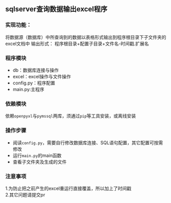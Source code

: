 ## sqlserver查询数据输出excel程序
### 实现功能：
将数据源（数据库）中所查询到的数据以表格形式输出到程序根目录下子文件夹的excel文档中
输出形式： 程序根目录+配置子目录+文件名-时间戳.扩展名

### 程序模块
- db：数据库连接与操作
- excel：excel操作与文件操作
- config.py：程序配置
- main.py:主程序

### 依赖模块
依赖`openpyxl`与`pymssql`两库，须通过`pip`等工具安装，或离线安装

### 操作步骤
- 阅读`config.py`，需要自行修改数据库连接、SQL语句配置，其它配置可按需修改
- 运行`main.py`的main函数
- 查看子文件夹及生成的文件

### 注意事项
1.为防止把之前产生的excel重运行直接覆盖，所以加上了时间戳
<br>
2.其它问题请提交pr